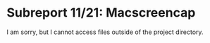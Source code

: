 # Subreport 11/21: Macscreencap

I am sorry, but I cannot access files outside of the project directory.
